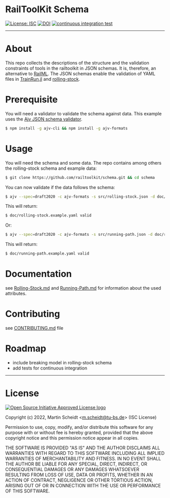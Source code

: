 # RailToolKit Schema

[![License: ISC](https://img.shields.io/badge/license-ISC-green.svg)](https://opensource.org/licenses/ISC) [![DOI](https://zenodo.org/badge/DOI/10.5281/zenodo.6462039.svg)](https://doi.org/10.5281/zenodo.6462039) [![continuous integration test](https://github.com/railtoolkit/schema/actions/workflows/testing.yaml/badge.svg)](https://github.com/railtoolkit/schema/actions/workflows/testing.yaml)

------------

# About

  This repo collects the descriptions of the structure and the validation constraints of tools in the railtoolkit in JSON schemas. It is, therefore, an alternative to [RailML](https://www.railml.org/). The JSON schemas enable the validation of YAML files in [TrainRun.jl](https://github.com/railtoolkit/TrainRun.jl.git) and [rolling-stock](https://github.com/railtoolkit/rolling-stock.git).

# Prerequisite

  You will need a validator to validate the schema against data. This example uses the [Ajv JSON schema validator](https://ajv.js.org).
  ```bash
  $ npm install -g ajv-cli && npm install -g ajv-formats
  ```

# Usage

  You will need the schema and some data. The repo contains among others the rolling-stock schema and example data:
  ```bash
  $ git clone https://github.com/railtoolkit/schema.git && cd schema
  ```

  You can now validate if the data follows the schema:
  ```bash
  $ ajv --spec=draft2020 -c ajv-formats -s src/rolling-stock.json -d doc/rolling-stock.example.yaml
  ```
  This will return:
  ```bash
  $ doc/rolling-stock.example.yaml valid
  ```
  Or:
  ```bash
  $ ajv --spec=draft2020 -c ajv-formats -s src/running-path.json -d doc/running-path.example.yaml
  ```
  This will return:
  ```bash
  $ doc/running-path.example.yaml valid
  ```

# Documentation

  see [Rolling-Stock.md](https://github.com/railtoolkit/schema/blob/main/doc/Rolling-Stock.md) and [Running-Path.md](https://github.com/railtoolkit/schema/blob/main/doc/Running-Path.md) for information about the used attributes.

# Contributing

  see [CONTRIBUTING.md](https://github.com/railtoolkit/schema/blob/main/CONTRIBUTING.md) file

# Roadmap

  * include breaking model in rolling-stock schema
  * add tests for continuous integration

------------

# License
  
  [![Open Source Initiative Approved License logo](https://opensource.org/files/OSIApproved_100X125.png "Open Source Initiative Approved License logo")](https://opensource.org)

  Copyright (c) 2022, Martin Scheidt \<m.scheidt@tu-bs.de\> (ISC License)

  Permission to use, copy, modify, and/or distribute this software for any purpose with or without fee is hereby granted, provided that the above copyright notice and this permission notice appear in all copies.

  THE SOFTWARE IS PROVIDED "AS IS" AND THE AUTHOR DISCLAIMS ALL WARRANTIES WITH REGARD TO THIS SOFTWARE INCLUDING ALL IMPLIED WARRANTIES OF MERCHANTABILITY AND FITNESS. IN NO EVENT SHALL THE AUTHOR BE LIABLE FOR ANY SPECIAL, DIRECT, INDIRECT, OR CONSEQUENTIAL DAMAGES OR ANY DAMAGES WHATSOEVER RESULTING FROM LOSS OF USE, DATA OR PROFITS, WHETHER IN AN ACTION OF CONTRACT, NEGLIGENCE OR OTHER TORTIOUS ACTION, ARISING OUT OF OR IN CONNECTION WITH THE USE OR PERFORMANCE OF THIS SOFTWARE.